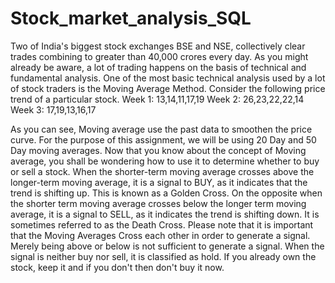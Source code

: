 # Stock_market_analysis_SQL
Two of India's biggest stock exchanges BSE and NSE, collectively clear trades combining to greater than 40,000 crores every day. As you might already be aware, a lot of trading happens on the basis of technical and fundamental analysis.
One of the most basic technical analysis used by a lot of stock traders is the Moving Average Method. 
Consider the following price trend of a particular stock.
Week 1: 13,14,11,17,19
Week 2: 26,23,22,22,14
Week 3: 17,19,13,16,17

As you can see, Moving average use the past data to smoothen the price curve. For the purpose of this assignment, we will be using 20 Day and 50 Day moving averages.
Now that you know about the concept of Moving average, you shall be wondering how to use it to determine whether to buy or sell a stock.
When the shorter-term moving average crosses above the longer-term moving average, it is a signal to BUY, as it indicates that the trend is shifting up. This is known as a Golden Cross.
On the opposite when the shorter term moving average crosses below the longer term moving average, it is a signal to SELL, as it indicates the trend is shifting down. It is sometimes referred to as the Death Cross.
Please note that it is important that the Moving Averages Cross each other in order to generate a signal. Merely being above or below is not sufficient to generate a signal.
When the signal is neither buy nor sell, it is classified as hold. If you already own the stock, keep it and if you don't then don't buy it now.
